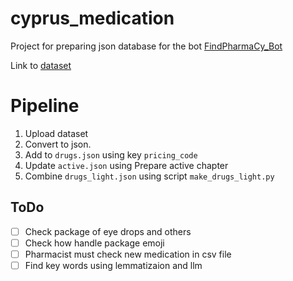 # cyprus_medication

Project for preparing json database for the bot [FindPharmaCy_Bot](https://t.me/FindPharmaCy_Bot)

Link to [dataset](https://www.moh.gov.cy/moh/phs/phs.nsf/All/D715A6B6FC124276C2258AFB002C9B73?OpenDocument)


# Pipeline
1. Upload dataset
2. Convert to json.
3. Add to `drugs.json` using key `pricing_code`
4. Update `active.json` using Prepare active chapter
5. Combine `drugs_light.json` using script `make_drugs_light.py`


## ToDo
- [ ] Check package of eye drops and others
- [ ] Check how handle package emoji
- [ ] Pharmacist must check new medication in csv file
- [ ] Find key words using lemmatizaion and llm